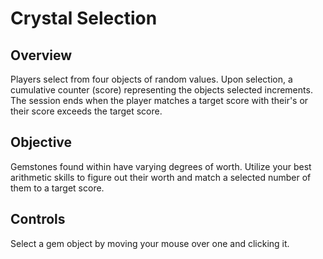 # Crystal Selection

## Overview
Players select from four objects of random values. Upon selection, a cumulative counter (score) representing the objects selected increments. The session ends when the player matches a target score with their's or their score exceeds the target score.

## Objective
Gemstones found within have varying degrees of worth. Utilize your best arithmetic skills to figure out their worth and match a selected number of them to a target score.

## Controls
Select a gem object by moving your mouse over one and clicking it.